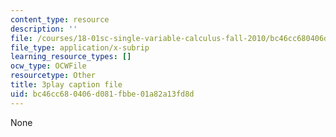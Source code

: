 ```yaml
---
content_type: resource
description: ''
file: /courses/18-01sc-single-variable-calculus-fall-2010/bc46cc680406d081fbbe01a82a13fd8d_CXKoCMVqM9s.srt
file_type: application/x-subrip
learning_resource_types: []
ocw_type: OCWFile
resourcetype: Other
title: 3play caption file
uid: bc46cc68-0406-d081-fbbe-01a82a13fd8d
---
```

None

